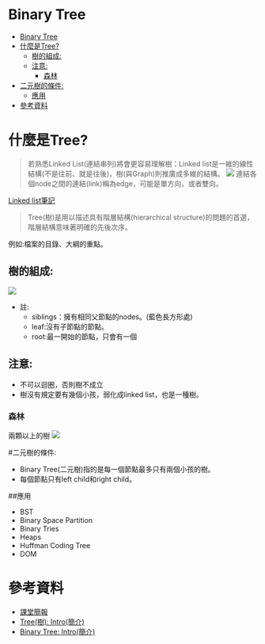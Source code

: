 # Binary Tree
<!-- TOC START min:1 max:3 link:true asterisk:false update:true -->
- [Binary Tree](#binary-tree)
- [什麼是Tree?](#什麼是tree)
  - [樹的組成:](#樹的組成)
  - [注意:](#注意)
    - [森林](#森林)
- [二元樹的條件:](#二元樹的條件)
  - [應用](#應用)
- [參考資料](#參考資料)
<!-- TOC END -->


# 什麼是Tree?
> 若熟悉Linked List(連結串列)將會更容易理解樹：Linked list是一維的線性結構(不是往前、就是往後)，樹(與Graph)則推廣成多維的結構。
![](https://i.imgur.com/IrbmH9g.png)
連結各個node之間的連結(link)稱為edge，可能是單方向，或者雙向。

[Linked list筆記](https://github.com/evaneversaydie/My_Study_Note/blob/master/Week1_Linked%20list/Week1_Linked%20list.md)

> Tree(樹)是用以描述具有階層結構(hierarchical structure)的問題的首選，階層結構意味著明確的先後次序。

例如:檔案的目錄、大綱的重點。
## 樹的組成:
![](https://i.imgur.com/fch4LU6.png)
* 註:
  * siblings：擁有相同父節點的nodes。(藍色長方形處)
  * leaf:沒有子節點的節點。
  * root:最一開始的節點，只會有一個

## 注意:
*  不可以迴圈，否則樹不成立
*  樹沒有規定要有幾個小孩，弱化成linked list，也是一種樹。

### 森林
兩顆以上的樹
![](https://i.imgur.com/NzXGfE3.png)


#二元樹的條件:

* Binary Tree(二元樹)指的是每一個節點最多只有兩個小孩的樹。
* 每個節點只有left child和right child。

##應用
* BST
* Binary Space Partition
* Binary Tries
* Heaps
* Huffman Coding Tree
* DOM

# 參考資料
* [課堂簡報](https://docs.google.com/presentation/d/e/2PACX-1vSC3P8sGElP48mJTjqT309470SmTFBwJXWsU9hTX2hg5tVpiG4yC703qA7ibPep-Qakmm2Mw_F-ScZh/pub?start=false&loop=false&delayms=3000&slide=id.p)
* [Tree(樹): Intro(簡介)](http://alrightchiu.github.io/SecondRound/treeshu-introjian-jie.html)
* [Binary Tree: Intro(簡介)](http://alrightchiu.github.io/SecondRound/binary-tree-introjian-jie.html)
